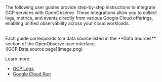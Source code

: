 The following user guides provide step-by-step instructions to integrate GCP services with OpenObserve. These integrations allow you to collect logs, metrics, and events directly from various Google Cloud offerings, enabling unified observability across your cloud workloads.

</br>
Each guide corresponds to a data source listed in the **Data Sources** section of the OpenObserve user interface.

</br>
![GCP Data source page](image.png)

</br>

Learn more:

- [GCP Logs](gcp-logs.md)
- [Google Cloud Run](cloud-run.md)